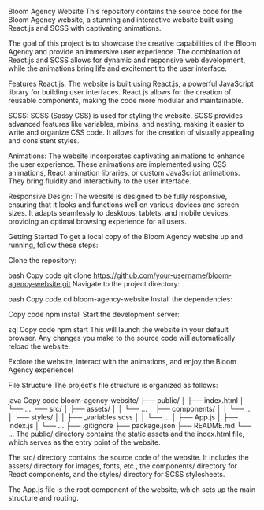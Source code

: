 Bloom Agency Website
This repository contains the source code for the Bloom Agency website, a stunning and interactive website built using React.js and SCSS with captivating animations.

The goal of this project is to showcase the creative capabilities of the Bloom Agency and provide an immersive user experience. The combination of React.js and SCSS allows for dynamic and responsive web development, while the animations bring life and excitement to the user interface.

Features
React.js: The website is built using React.js, a powerful JavaScript library for building user interfaces. React.js allows for the creation of reusable components, making the code more modular and maintainable.

SCSS: SCSS (Sassy CSS) is used for styling the website. SCSS provides advanced features like variables, mixins, and nesting, making it easier to write and organize CSS code. It allows for the creation of visually appealing and consistent styles.

Animations: The website incorporates captivating animations to enhance the user experience. These animations are implemented using CSS animations, React animation libraries, or custom JavaScript animations. They bring fluidity and interactivity to the user interface.

Responsive Design: The website is designed to be fully responsive, ensuring that it looks and functions well on various devices and screen sizes. It adapts seamlessly to desktops, tablets, and mobile devices, providing an optimal browsing experience for all users.

Getting Started
To get a local copy of the Bloom Agency website up and running, follow these steps:

Clone the repository:

bash
Copy code
git clone https://github.com/your-username/bloom-agency-website.git
Navigate to the project directory:

bash
Copy code
cd bloom-agency-website
Install the dependencies:

Copy code
npm install
Start the development server:

sql
Copy code
npm start
This will launch the website in your default browser. Any changes you make to the source code will automatically reload the website.

Explore the website, interact with the animations, and enjoy the Bloom Agency experience!

File Structure
The project's file structure is organized as follows:

java
Copy code
bloom-agency-website/
├── public/
│   ├── index.html
│   └── ...
├── src/
│   ├── assets/
│   │   └── ...
│   ├── components/
│   │   └── ...
│   ├── styles/
│   │   ├── _variables.scss
│   │   └── ...
│   ├── App.js
│   ├── index.js
│   └── ...
├── .gitignore
├── package.json
├── README.md
└── ...
The public/ directory contains the static assets and the index.html file, which serves as the entry point of the website.

The src/ directory contains the source code of the website. It includes the assets/ directory for images, fonts, etc., the components/ directory for React components, and the styles/ directory for SCSS stylesheets.

The App.js file is the root component of the website, which sets up the main structure and routing.
